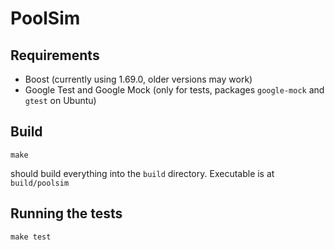 # PoolSim

## Requirements

* Boost (currently using 1.69.0, older versions may work)
* Google Test and Google Mock (only for tests, packages `google-mock` and `gtest` on Ubuntu)

## Build

```
make
```

should build everything into the `build` directory.
Executable is at `build/poolsim`

## Running the tests

```
make test
```
